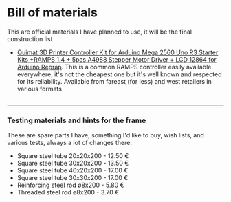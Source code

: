 # Bill of materials
This are official materials I have planned to use, it will be the final construction list
- [Quimat 3D Printer Controller Kit for Arduino Mega 2560 Uno R3 Starter Kits +RAMPS 1.4 + 5pcs A4988 Stepper Motor Driver + LCD 12864 for Arduino Reprap](https://www.amazon.co.uk/dp/B06XSZ9M77). This is a common RAMPS controller easily available everywhere, it's not the cheapest one but it's well known and respected for its reliability. Available from fareast (for less) and west retailers in various formats
<br/><br/>
---
### Testing materials and hints for the frame
These are spare parts I have, something I'd like to buy, wish lists, and various tests, always a lot of changes there.
- Square steel tube 20x20x200 - 12.50 €
- Square steel tube 30x20x200 - 13.50 €
- Square steel tube 40x20x200 - 17.00 €
- Square steel tube 30x30x200 - 17.00 €
- Reinforcing steel rod ø8x200 - 5.80 €
- Threaded steel rod ø8x200 - 3.70 €
